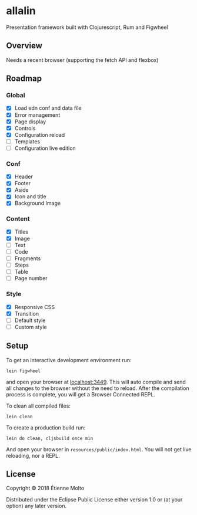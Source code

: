 # allalin

Presentation framework built with Clojurescript, Rum and Figwheel

## Overview

Needs a recent browser (supporting the fetch API and flexbox)

## Roadmap

### Global
- [x] Load edn conf and data file
- [x] Error management
- [X] Page display
- [x] Controls
- [x] Configuration reload
- [ ] Templates
- [ ] Configuration live edition

### Conf
- [x] Header
- [x] Footer
- [x] Aside
- [x] Icon and title
- [x] Background Image

### Content
- [x] Titles
- [x] Image
- [ ] Text
- [ ] Code
- [ ] Fragments
- [ ] Steps
- [ ] Table
- [ ] Page number

### Style
- [x] Responsive CSS
- [x] Transition
- [ ] Default style
- [ ] Custom style

## Setup

To get an interactive development environment run:

    lein figwheel

and open your browser at [localhost:3449](http://localhost:3449/).
This will auto compile and send all changes to the browser without the
need to reload. After the compilation process is complete, you will
get a Browser Connected REPL.

To clean all compiled files:

    lein clean

To create a production build run:

    lein do clean, cljsbuild once min

And open your browser in `resources/public/index.html`. You will not
get live reloading, nor a REPL. 

## License

Copyright © 2018 Étienne Molto

Distributed under the Eclipse Public License either version 1.0 or (at your option) any later version.
